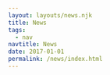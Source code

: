 ```yaml
---
layout: layouts/news.njk
title: News
tags:
  - nav
navtitle: News
date: 2017-01-01
permalink: /news/index.html
---
```

